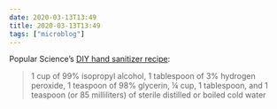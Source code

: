 ```yaml
---
date: 2020-03-13T13:49
title: 2020-03-13T13:49
tags: ["microblog"]
---
```


Popular Science’s [DIY hand sanitizer recipe](https://www.popsci.com/story/diy/diy-hand-sanitizer/):

> 1 cup of 99% isopropyl alcohol,
1 tablespoon of 3% hydrogen peroxide, 1 teaspoon of 98% glycerin,
¼ cup, 1 tablespoon, and 1 teaspoon (or 85 milliliters) of sterile distilled or boiled cold water
